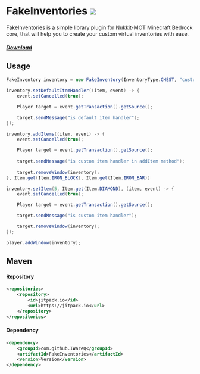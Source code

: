 # FakeInventories [![](https://jitpack.io/v/IWareQ/FakeInventories.svg)](https://jitpack.io/#IWareQ/FakeInventories)

FakeInventories is a simple library plugin for Nukkit-MOT Minecraft Bedrock core, that will help you to create
your custom virtual inventories with ease.

##### [Download](https://github.com/JkqzDev/FakeInventories/releases)

## Usage

```java
FakeInventory inventory = new FakeInventory(InventoryType.CHEST, "custom title");

inventory.setDefaultItemHandler((item, event) -> {
    event.setCancelled(true);

    Player target = event.getTransaction().getSource();

    target.sendMessage("is default item handler");
});

inventory.addItems((item, event) -> {
    event.setCancelled(true);

    Player target = event.getTransaction().getSource();
    
    target.sendMessage("is custom item handler in addItem method");
    
    target.removeWindow(inventory);
}, Item.get(Item.IRON_BLOCK), Item.get(Item.IRON_BAR))

inventory.setItem(5, Item.get(Item.DIAMOND), (item, event) -> {
    event.setCancelled(true);

    Player target = event.getTransaction().getSource();

    target.sendMessage("is custom item handler");

    target.removeWindow(inventory);
});

player.addWindow(inventory);
```

## Maven

#### Repository

```xml
<repositories>
    <repository>
        <id>jitpack.io</id>
        <url>https://jitpack.io</url>
    </repository>
</repositories>
```

#### Dependency
```xml
<dependency>
    <groupId>com.github.IWareQ</groupId>
    <artifactId>FakeInventories</artifactId>
    <version>Version</version>
</dependency>
```
